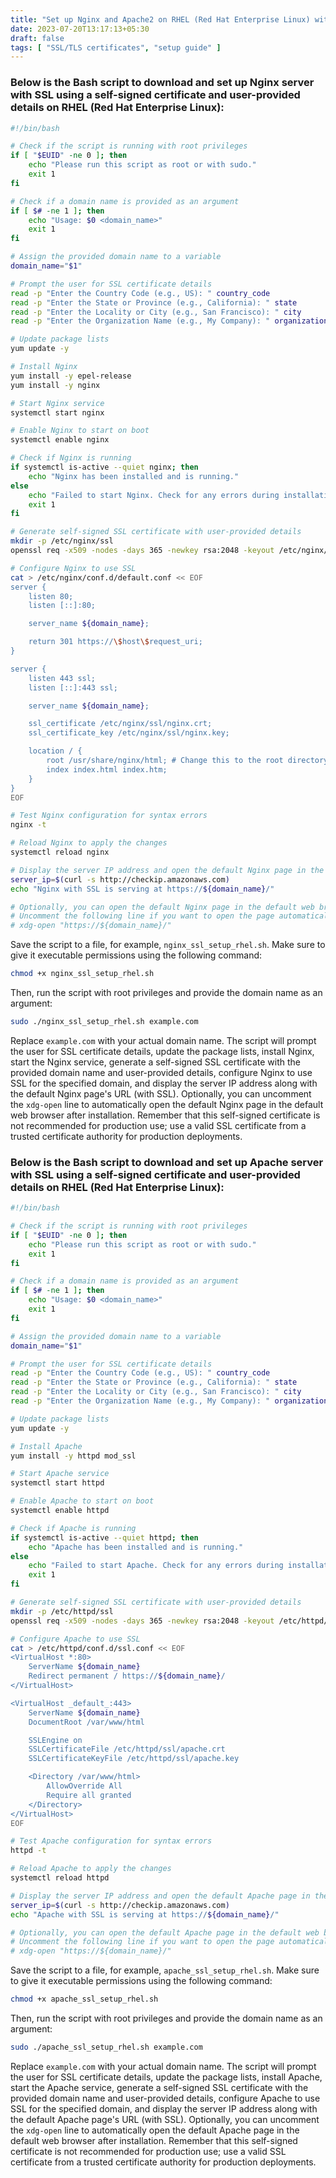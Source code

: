 ```yaml
---
title: "Set up Nginx and Apache2 on RHEL (Red Hat Enterprise Linux) with Self-Signed SSL/TLS Certificates"
date: 2023-07-20T13:17:13+05:30
draft: false
tags: [ "SSL/TLS certificates", "setup guide" ]
---
```


### Below is the Bash script to download and set up Nginx server with SSL using a self-signed certificate and user-provided details on RHEL (Red Hat Enterprise Linux):

```bash
#!/bin/bash

# Check if the script is running with root privileges
if [ "$EUID" -ne 0 ]; then
    echo "Please run this script as root or with sudo."
    exit 1
fi

# Check if a domain name is provided as an argument
if [ $# -ne 1 ]; then
    echo "Usage: $0 <domain_name>"
    exit 1
fi

# Assign the provided domain name to a variable
domain_name="$1"

# Prompt the user for SSL certificate details
read -p "Enter the Country Code (e.g., US): " country_code
read -p "Enter the State or Province (e.g., California): " state
read -p "Enter the Locality or City (e.g., San Francisco): " city
read -p "Enter the Organization Name (e.g., My Company): " organization

# Update package lists
yum update -y

# Install Nginx
yum install -y epel-release
yum install -y nginx

# Start Nginx service
systemctl start nginx

# Enable Nginx to start on boot
systemctl enable nginx

# Check if Nginx is running
if systemctl is-active --quiet nginx; then
    echo "Nginx has been installed and is running."
else
    echo "Failed to start Nginx. Check for any errors during installation."
    exit 1
fi

# Generate self-signed SSL certificate with user-provided details
mkdir -p /etc/nginx/ssl
openssl req -x509 -nodes -days 365 -newkey rsa:2048 -keyout /etc/nginx/ssl/nginx.key -out /etc/nginx/ssl/nginx.crt -subj "/C=${country_code}/ST=${state}/L=${city}/O=${organization}/CN=${domain_name}"

# Configure Nginx to use SSL
cat > /etc/nginx/conf.d/default.conf << EOF
server {
    listen 80;
    listen [::]:80;

    server_name ${domain_name};

    return 301 https://\$host\$request_uri;
}

server {
    listen 443 ssl;
    listen [::]:443 ssl;

    server_name ${domain_name};

    ssl_certificate /etc/nginx/ssl/nginx.crt;
    ssl_certificate_key /etc/nginx/ssl/nginx.key;

    location / {
        root /usr/share/nginx/html; # Change this to the root directory of your website
        index index.html index.htm;
    }
}
EOF

# Test Nginx configuration for syntax errors
nginx -t

# Reload Nginx to apply the changes
systemctl reload nginx

# Display the server IP address and open the default Nginx page in the browser
server_ip=$(curl -s http://checkip.amazonaws.com)
echo "Nginx with SSL is serving at https://${domain_name}/"

# Optionally, you can open the default Nginx page in the default web browser
# Uncomment the following line if you want to open the page automatically
# xdg-open "https://${domain_name}/"
```

Save the script to a file, for example, `nginx_ssl_setup_rhel.sh`. Make sure to give it executable permissions using the following command:

```bash
chmod +x nginx_ssl_setup_rhel.sh
```

Then, run the script with root privileges and provide the domain name as an argument:

```bash
sudo ./nginx_ssl_setup_rhel.sh example.com
```

Replace `example.com` with your actual domain name. The script will prompt the user for SSL certificate details, update the package lists, install Nginx, start the Nginx service, generate a self-signed SSL certificate with the provided domain name and user-provided details, configure Nginx to use SSL for the specified domain, and display the server IP address along with the default Nginx page's URL (with SSL). Optionally, you can uncomment the `xdg-open` line to automatically open the default Nginx page in the default web browser after installation. Remember that this self-signed certificate is not recommended for production use; use a valid SSL certificate from a trusted certificate authority for production deployments.

### Below is the Bash script to download and set up Apache server with SSL using a self-signed certificate and user-provided details on RHEL (Red Hat Enterprise Linux):

```bash
#!/bin/bash

# Check if the script is running with root privileges
if [ "$EUID" -ne 0 ]; then
    echo "Please run this script as root or with sudo."
    exit 1
fi

# Check if a domain name is provided as an argument
if [ $# -ne 1 ]; then
    echo "Usage: $0 <domain_name>"
    exit 1
fi

# Assign the provided domain name to a variable
domain_name="$1"

# Prompt the user for SSL certificate details
read -p "Enter the Country Code (e.g., US): " country_code
read -p "Enter the State or Province (e.g., California): " state
read -p "Enter the Locality or City (e.g., San Francisco): " city
read -p "Enter the Organization Name (e.g., My Company): " organization

# Update package lists
yum update -y

# Install Apache
yum install -y httpd mod_ssl

# Start Apache service
systemctl start httpd

# Enable Apache to start on boot
systemctl enable httpd

# Check if Apache is running
if systemctl is-active --quiet httpd; then
    echo "Apache has been installed and is running."
else
    echo "Failed to start Apache. Check for any errors during installation."
    exit 1
fi

# Generate self-signed SSL certificate with user-provided details
mkdir -p /etc/httpd/ssl
openssl req -x509 -nodes -days 365 -newkey rsa:2048 -keyout /etc/httpd/ssl/apache.key -out /etc/httpd/ssl/apache.crt -subj "/C=${country_code}/ST=${state}/L=${city}/O=${organization}/CN=${domain_name}"

# Configure Apache to use SSL
cat > /etc/httpd/conf.d/ssl.conf << EOF
<VirtualHost *:80>
    ServerName ${domain_name}
    Redirect permanent / https://${domain_name}/
</VirtualHost>

<VirtualHost _default_:443>
    ServerName ${domain_name}
    DocumentRoot /var/www/html

    SSLEngine on
    SSLCertificateFile /etc/httpd/ssl/apache.crt
    SSLCertificateKeyFile /etc/httpd/ssl/apache.key

    <Directory /var/www/html>
        AllowOverride All
        Require all granted
    </Directory>
</VirtualHost>
EOF

# Test Apache configuration for syntax errors
httpd -t

# Reload Apache to apply the changes
systemctl reload httpd

# Display the server IP address and open the default Apache page in the browser
server_ip=$(curl -s http://checkip.amazonaws.com)
echo "Apache with SSL is serving at https://${domain_name}/"

# Optionally, you can open the default Apache page in the default web browser
# Uncomment the following line if you want to open the page automatically
# xdg-open "https://${domain_name}/"
```

Save the script to a file, for example, `apache_ssl_setup_rhel.sh`. Make sure to give it executable permissions using the following command:

```bash
chmod +x apache_ssl_setup_rhel.sh
```

Then, run the script with root privileges and provide the domain name as an argument:

```bash
sudo ./apache_ssl_setup_rhel.sh example.com
```

Replace `example.com` with your actual domain name. The script will prompt the user for SSL certificate details, update the package lists, install Apache, start the Apache service, generate a self-signed SSL certificate with the provided domain name and user-provided details, configure Apache to use SSL for the specified domain, and display the server IP address along with the default Apache page's URL (with SSL). Optionally, you can uncomment the `xdg-open` line to automatically open the default Apache page in the default web browser after installation. Remember that this self-signed certificate is not recommended for production use; use a valid SSL certificate from a trusted certificate authority for production deployments.
